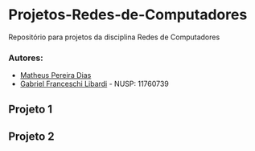 # Projetos-Redes-de-Computadores
Repositório para projetos da disciplina Redes de Computadores

### Autores:
- [Matheus Pereira Dias](https://github.com/matheuspd)
- [Gabriel Franceschi Libardi](https://github.com/gabriel-libardi) - NUSP: 11760739

## Projeto 1



## Projeto 2
